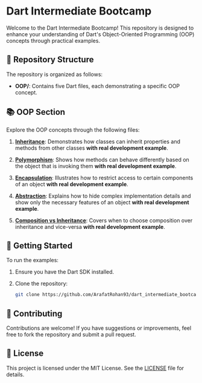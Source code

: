 # Dart Intermediate Bootcamp

Welcome to the Dart Intermediate Bootcamp! This repository is designed to enhance your understanding of Dart's Object-Oriented Programming (OOP) concepts through practical examples.

## 📁 Repository Structure

The repository is organized as follows:

* **OOP/**: Contains five Dart files, each demonstrating a specific OOP concept.

## 📚 OOP Section

Explore the OOP concepts through the following files:

1. [**Inheritance**](https://github.com/ArafatRohan93/dart_intermediate_bootcamp/blob/main/OOP/inheritance.md): Demonstrates how classes can inherit properties and methods from other classes **with real development example**.

2. [**Polymorphism**](https://github.com/ArafatRohan93/dart_intermediate_bootcamp/blob/main/OOP/polymorphism.md): Shows how methods can behave differently based on the object that is invoking them **with real development example**.

3. [**Encapsulation**](https://github.com/ArafatRohan93/dart_intermediate_bootcamp/blob/main/OOP/encapsulation.md): Illustrates how to restrict access to certain components of an object **with real development example**.

4. [**Abstraction**](https://github.com/ArafatRohan93/dart_intermediate_bootcamp/blob/main/OOP/abstraction.md): Explains how to hide complex implementation details and show only the necessary features of an object **with real development example**.

5. [**Composition vs Inheritance**](https://github.com/ArafatRohan93/dart_intermediate_bootcamp/blob/main/OOP/inheritance_vs_composition.md): Covers when to choose composition over inheritance and vice-versa **with real development example**.

## 🚀 Getting Started

To run the examples:

1. Ensure you have the Dart SDK installed.

2. Clone the repository:

   ```bash
   git clone https://github.com/ArafatRohan93/dart_intermediate_bootcamp.git
   ```


## 🤝 Contributing

Contributions are welcome! If you have suggestions or improvements, feel free to fork the repository and submit a pull request.

## 📄 License

This project is licensed under the MIT License. See the [LICENSE](https://github.com/ArafatRohan93/dart_intermediate_bootcamp/blob/main/LICENSE) file for details.

